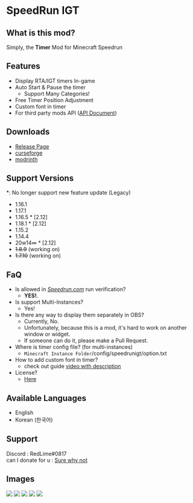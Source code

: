 # SpeedRun IGT

## What is this mod?
Simply, the **Timer** Mod for Minecraft Speedrun 

## Features
- Display RTA/IGT timers In-game
- Auto Start & Pause the timer
  - Support Many Categories!
- Free Timer Position Adjustment 
- Custom font in timer
- For third party mods API ([API Document](https://github.com/RedLime/SpeedRunIGT/wiki/SpeedRunIGT-API-Document))

## Downloads
- [Release Page](https://github.com/RedLime/SpeedRunIGT/releases)
- [curseforge](https://www.curseforge.com/minecraft/mc-mods/speedrunigt)
- [modrinth](https://modrinth.com/mod/speedrunigt/)

## Support Versions
\*: No longer support new feature update (Legacy) 
- 1.16.1
- 1.17.1 
- 1.16.5 \* [2.12]
- 1.18.1 \* [2.12]
- 1.15.2
- 1.14.4
- 20w14∞ \* [2.12]
- ~~1.8.9~~ (working on)
- ~~1.7.10~~ (working on)

## FaQ
- Is allowed in *[Speedrun.com](https://speedrun.com/mc)* run verification?
  - **YES!**.
- Is support Multi-Instances?
  - Yes!
- Is there any way to display them separately in OBS?
  - Currently, No.
  - Unfortunately, because this is a mod, it's hard to work on another window or widget.
  - If someone can do it, please make a Pull Request.
- Where is timer config file? (for multi-instances)
  - `Minecraft Instance Folder`/config/speedrunigt/option.txt
- How to add custom font in timer?
  - check out guide [video with description](https://www.youtube.com/watch?v=XthpWa39r5o)
- License?
  - [Here](https://github.com/RedLime/SpeedRunIGT/blob/1.16.1/LICENSE)

## Available Languages
- English
- Korean (한국어)

## Support
Discord : RedLime#0817\
can I donate for u : [Sure why not](https://www.patreon.com/join/redlimerl/checkout)

## Images
![](https://i.imgur.com/5xC9IQi.png)
![](https://i.imgur.com/tN1IN2b.png)
![](https://i.imgur.com/yPVAy9s.png)
![](https://i.imgur.com/jz2LaVA.png)
![](https://i.imgur.com/rQUkJ55.png)
